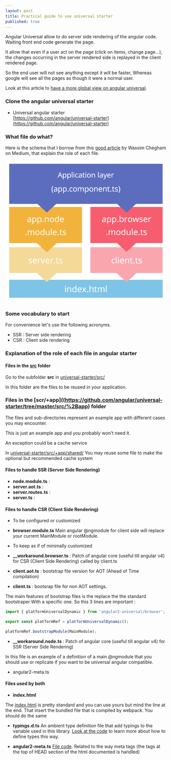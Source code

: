 ```yaml
---
layout: post
title: Practical guide to use universal starter
published: true
---
```


Angular Universal allow to do server side rendering of the angular code.
Waiting front end code generate the page.

It allow that even if a user act on the page (click on items, change page...), the changes occurring in the server rendered side is replayed in the client rendered page.

So the end user will not see anything except it will be faster, Whereas google will see all the pages as though it were a normal user.

Look at this article to [have a more global view on angular universal](http://dev.sebastienlucas.com/universal-angular/).


### Clone the angular universal starter

* Universal angular starter    
[https://github.com/angular/universal-starter](https://github.com/angular/universal-starter)

### What file do what?

Here is the schema that I borrow from this [good article](https://medium.com/google-developer-experts/angular-universal-for-the-rest-of-us-922ca8bac84) by Wassim Chegham on Medium, that explain the role of each file.


![Files structure explained](../images/universal-files.png)

### Some vocabulary to start

For convenience let's use the following acronyms.

* SSR : Server side rendering
* CSR : Client side rendering

### Explanation of the role of each file in angular starter

#### Files in the [src](https://github.com/angular/universal-starter/tree/master/src) folder

Go to the subfolder **src** in [universal-starter/src/](https://github.com/angular/universal-starter/tree/master/src)

In this folder are the files to be reused in your application.

### Files in the [scr/+app]((https://github.com/angular/universal-starter/tree/master/src/%2Bapp) folder


The files and sub-directories represent an example app with different cases you may encounter.

This is just an example app and you probably won't need it.

An exception could be a cache service

In [universal-starter/src/+app/shared/](https://github.com/angular/universal-starter/tree/master/src/%2Bapp/shared) You may reuse some file to make the optional but recommended cache system

#### Files to handle SSR (Server Side Rendering)

* **node.module.ts** :
* **server.aot.ts** :
* **server.routes.ts** :
* **server.ts** :


#### Files to handle CSR (Client Side Rendering)

* To be configured or customized

* **browser.module.ts** Main angular @ngmodule for client side will replace your current MainModule or rootModule.

* To keep as if of minimally customized

* **__workaround.browser.ts** : Patch of angular core (useful till angular v4) for CSR (Client Side Rendering) called  by client.ts

* **client.aot.ts** : bootstrap file version for AOT (Ahead of Time compilation)

* **client.ts** : bootsrap file for non AOT settings.

The main features of bootstrap files is the replace the the standard bootstraper
With a specific one. So this 3 lines are important :

````js
import { platformUniversalDynamic } from 'angular2-universal/browser';
````

````js
export const platformRef = platformUniversalDynamic();
````

````js
platformRef.bootstrapModule(MainModule);
````

* **__workaround.node.ts** : Patch of angular core (useful till angular v4) for SSR (Server Side Rendering)


In this file is an example of a definition of a main @ngmodule that you should use or replicate if you want to be universal angular compatible.

* angular2-meta.ts


#### Files used by both

* **index.html**

The [index.html](https://github.com/angular/universal-starter/blob/master/src/index.html) is pretty standard and you can use yours but mind the line at the end.
That insert the bundled file that is compiled by webpack.
You should do the same

* **typings.d.ts** An ambient type definition file that add typings to the variable used in this library. [Look at the code](https://github.com/angular/universal-starter/blob/master/src/typings.d.ts) to learn more about how to define types this way.


* **angular2-meta.ts** [File code](https://github.com/angular/universal-starter/blob/master/src/angular2-meta.ts). Related to the way meta tags (the tags at the top of HEAD section of the html documented is handled)
